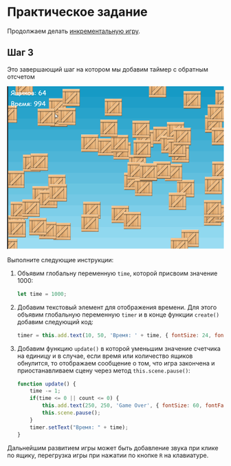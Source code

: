 
# Практическое задание

Продолжаем делать [инкрементальную игру](https://ru.wikipedia.org/wiki/%D0%98%D0%BD%D0%BA%D1%80%D0%B5%D0%BC%D0%B5%D0%BD%D1%82%D0%B0%D0%BB%D1%8C%D0%BD%D0%B0%D1%8F_%D0%B8%D0%B3%D1%80%D0%B0).

## Шаг 3

Это завершающий шаг на котором мы добавим таймер с обратным отсчетом

![screenshot](img/task03.gif)

Выполните следующие инструкции:

1. Объявим глобальну переменную `time`, которой присвоим значение 1000:

    ```JavaScript
    let time = 1000;
    ```

2. Добавим текстовый элемент для отображения времени.
Для этого объявим глобальную переменную `timer` и в конце функции `create()` добавим следующий код:

    ```JavaScript
    timer = this.add.text(10, 50, 'Время: ' + time, { fontSize: 24, fontFamily: 'cursive' });
    ```

3. Добавим функцию `update()` в которой уменьшим значение счетчика на единицу и в случае, если время или количество ящиков обнулится, то отображаем сообщение о том, что игра закончена и приостанавливаем сцену через метод `this.scene.pause()`:

    ```JavaScript
    function update() {
        time -= 1;
        if(time <= 0 || count <= 0) {
            this.add.text(250, 250, 'Game Over', { fontSize: 60, fontFamily: 'cursive' });
            this.scene.pause();
        }
        timer.setText("Время: " + time);
    }
    ```

<!--
Содержимое всего файла `game.js`:

```JavaScript
/*jshint esversion: 6 */


const config = {
    type: Phaser.AUTO,
    parent: 'game',
    width: 800,
    height: 600,
    scene: {
        preload,
        create,
        update
    }
};

let game = new Phaser.Game(config);
let count = 64;
let info;
let time = 1000;
let timer;

function preload() {
    this.load.image('sky', './img/sky.png');
    this.load.image('box', './img/box.png');
}

function hide() {
    this.visible = false;
    count--;
    info.text = 'Ящиков: ' + count;
}

function create() {
    this.add.image(400, 300, 'sky');

    for (let i = 0; i < count; i++) {
        let box = this.add.sprite(
            Math.random() * 800, 
            Math.random() * 600, 
            'box'
        );
        box.setInteractive();
        box.on('pointerdown', hide);
    }

    info = this.add.text(10, 10, 'Ящиков: ' + count, { fontSize: 24, fontFamily: 'cursive' });

    timer = this.add.text(10, 50, 'Время: ' + time, { fontSize: 24, fontFamily: 'cursive' });
}

function update() {
    time -= 1;
    if(time <= 0) {
        this.add.text(250, 250, 'Game Over', { fontSize: 60, fontFamily: 'cursive' });
        this.scene.pause();
    }
    timer.setText("Время: " + time);
}
```
 -->

Дальнейшим развитием игры может быть добавление звука при клике по ящику, перегрузка игры при нажатии
по кнопке `R` на клавиатуре.
